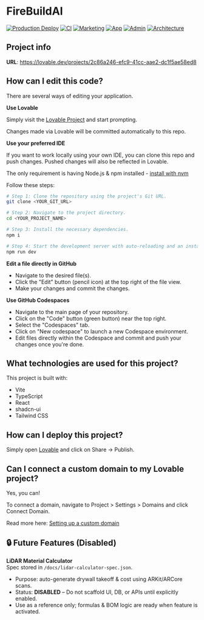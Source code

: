 # FireBuildAI

[![Production Deploy](https://github.com/your-org/firebuildai/actions/workflows/deploy-production.yml/badge.svg)](https://github.com/your-org/firebuildai/actions/workflows/deploy-production.yml)
[![CI](https://github.com/your-org/firebuildai/actions/workflows/ci.yml/badge.svg)](https://github.com/your-org/firebuildai/actions/workflows/ci.yml)
[![Marketing](https://img.shields.io/website?url=https%3A%2F%2Ffirebuild.ai&label=Marketing)](https://firebuild.ai)
[![App](https://img.shields.io/website?url=https%3A%2F%2Fapp.firebuild.ai&label=App)](https://app.firebuild.ai)
[![Admin](https://img.shields.io/website?url=https%3A%2F%2Fadmin.firebuild.ai&label=Admin)](https://admin.firebuild.ai)
[![Architecture](https://img.shields.io/badge/Architecture-Documentation-blue)](./docs/ARCHITECTURE.md)

## Project info

**URL**: https://lovable.dev/projects/2c86a246-efc9-41cc-aae2-dc1f5ae58ed8

## How can I edit this code?

There are several ways of editing your application.

**Use Lovable**

Simply visit the [Lovable Project](https://lovable.dev/projects/2c86a246-efc9-41cc-aae2-dc1f5ae58ed8) and start prompting.

Changes made via Lovable will be committed automatically to this repo.

**Use your preferred IDE**

If you want to work locally using your own IDE, you can clone this repo and push changes. Pushed changes will also be reflected in Lovable.

The only requirement is having Node.js & npm installed - [install with nvm](https://github.com/nvm-sh/nvm#installing-and-updating)

Follow these steps:

```sh
# Step 1: Clone the repository using the project's Git URL.
git clone <YOUR_GIT_URL>

# Step 2: Navigate to the project directory.
cd <YOUR_PROJECT_NAME>

# Step 3: Install the necessary dependencies.
npm i

# Step 4: Start the development server with auto-reloading and an instant preview.
npm run dev
```

**Edit a file directly in GitHub**

- Navigate to the desired file(s).
- Click the "Edit" button (pencil icon) at the top right of the file view.
- Make your changes and commit the changes.

**Use GitHub Codespaces**

- Navigate to the main page of your repository.
- Click on the "Code" button (green button) near the top right.
- Select the "Codespaces" tab.
- Click on "New codespace" to launch a new Codespace environment.
- Edit files directly within the Codespace and commit and push your changes once you're done.

## What technologies are used for this project?

This project is built with:

- Vite
- TypeScript
- React
- shadcn-ui
- Tailwind CSS

## How can I deploy this project?

Simply open [Lovable](https://lovable.dev/projects/2c86a246-efc9-41cc-aae2-dc1f5ae58ed8) and click on Share -> Publish.

## Can I connect a custom domain to my Lovable project?

Yes, you can!

To connect a domain, navigate to Project > Settings > Domains and click Connect Domain.

Read more here: [Setting up a custom domain](https://docs.lovable.dev/tips-tricks/custom-domain#step-by-step-guide)

## 🔒 Future Features (Disabled)

**LiDAR Material Calculator**  
Spec stored in `/docs/lidar-calculator-spec.json`.  
- Purpose: auto-generate drywall takeoff & cost using ARKit/ARCore scans.  
- Status: **DISABLED** – Do not scaffold UI, DB, or APIs until explicitly enabled.  
- Use as a reference only; formulas & BOM logic are ready when feature is activated.
